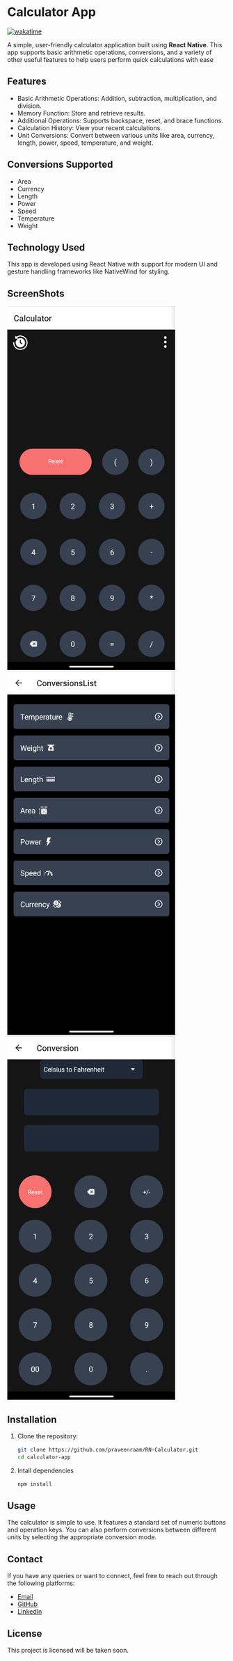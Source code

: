 
# Calculator App

[![wakatime](https://wakatime.com/badge/user/19d677e9-0da9-4aa1-9d77-1b27177e095d/project/9b35fa10-674d-4a2e-bdb3-642cdb4bcfd1.svg)](https://wakatime.com/badge/user/19d677e9-0da9-4aa1-9d77-1b27177e095d/project/9b35fa10-674d-4a2e-bdb3-642cdb4bcfd1)

A simple, user-friendly calculator application built using **React Native**. This app supports basic arithmetic operations, conversions, and a variety of other useful features to help users perform quick calculations with ease

## Features

- Basic Arithmetic Operations: Addition, subtraction, multiplication, and division.
- Memory Function: Store and retrieve results.
- Additional Operations: Supports backspace, reset, and brace functions.
- Calculation History: View your recent calculations.
- Unit Conversions: Convert between various units like area, currency, length, power, speed, temperature, and weight.

## Conversions Supported
- Area
- Currency
- Length
- Power
- Speed
- Temperature
- Weight

## Technology Used

This app is developed using React Native with support for modern UI and gesture handling frameworks like NativeWind for styling.

## ScreenShots

![EntryPage](./assets/img/readme/1.png)
![ConversionList](./assets/img/readme/2.png)
![ConversionPage](./assets/img/readme/3.png)

## Installation

1. Clone the repository:
   ```bash
   git clone https://github.com/praveenraam/RN-Calculator.git
   cd calculator-app
   ```

2. Intall dependencies
   ```bash
   npm install
   ```

## Usage

The calculator is simple to use. It features a standard set of numeric buttons and operation keys. You can also perform conversions between different units by selecting the appropriate conversion mode.

## Contact
If you have any queries or want to connect, feel free to reach out through the following platforms:

- [Email](mailto:ckpraveeraam@gmail.com)
- [GitHub](https://github.com/praveenraam)
- [LinkedIn](https://linkedin.com/in/praveenraam)

## License

This project is licensed will be taken soon.